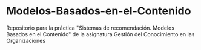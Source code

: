# Modelos-Basados-en-el-Contenido
Repositorio para la práctica "Sistemas de recomendación. Modelos Basados en el Contenido" de la asignatura Gestión del Conocimiento en las Organizaciones
